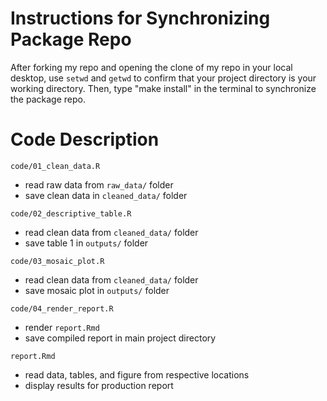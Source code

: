 # Instructions for Synchronizing Package Repo
After forking my repo and opening the clone of my repo in your local desktop, 
use `setwd` and `getwd` to confirm that your project directory is your working 
directory. Then, type "make install" in the terminal to synchronize the package repo.

# Code Description

`code/01_clean_data.R`
- read raw data from `raw_data/` folder
- save clean data in `cleaned_data/` folder

`code/02_descriptive_table.R`
- read clean data from `cleaned_data/` folder
- save table 1 in `outputs/` folder

`code/03_mosaic_plot.R`
- read clean data from `cleaned_data/` folder
- save mosaic plot in `outputs/` folder

`code/04_render_report.R`
- render `report.Rmd` 
- save compiled report in main project directory

`report.Rmd`
- read data, tables, and figure from respective locations
- display results for production report